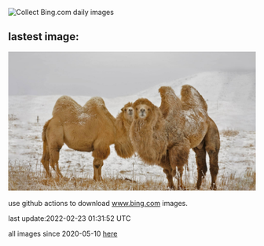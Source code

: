 ![Collect Bing.com daily images](https://github.com/counter2015/bing-daily-images/workflows/Collect%20Bing.com%20daily%20images/badge.svg)
## lastest image:
![](images/BactrianCamels.jpg)

use github actions to download www.bing.com images.

last update:2022-02-23 01:31:52 UTC

all images since 2020-05-10 [here](https://github.com/counter2015/bing-daily-images/tree/master/images) 
